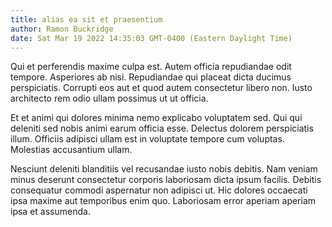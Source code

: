 ```yaml
---
title: alias ea sit et praesentium
author: Ramon Buckridge
date: Sat Mar 19 2022 14:35:03 GMT-0400 (Eastern Daylight Time)
---
```

Qui et perferendis maxime culpa est. Autem officia repudiandae odit tempore. Asperiores ab nisi. Repudiandae qui placeat dicta ducimus perspiciatis. Corrupti eos aut et quod autem consectetur libero non. Iusto architecto rem odio ullam possimus ut ut officia.

 Et et animi qui dolores minima nemo explicabo voluptatem sed. Qui qui deleniti sed nobis animi earum officia esse. Delectus dolorem perspiciatis illum. Officiis adipisci ullam est in voluptate tempore cum voluptas. Molestias accusantium ullam.

 Nesciunt deleniti blanditiis vel recusandae iusto nobis debitis. Nam veniam minus deserunt consectetur corporis laboriosam dicta ipsum facilis. Debitis consequatur commodi aspernatur non adipisci ut. Hic dolores occaecati ipsa maxime aut temporibus enim quo. Laboriosam error aperiam aperiam ipsa et assumenda.